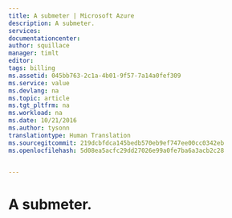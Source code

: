 ```yaml
---
title: A submeter | Microsoft Azure
description: A submeter.
services: 
documentationcenter: 
author: squillace
manager: timlt
editor: 
tags: billing
ms.assetid: 045bb763-2c1a-4b01-9f57-7a14a0fef309
ms.service: value
ms.devlang: na
ms.topic: article
ms.tgt_pltfrm: na
ms.workload: na
ms.date: 10/21/2016
ms.author: tysonn
translationtype: Human Translation
ms.sourcegitcommit: 219dcbfdca145bedb570eb9ef747ee00cc0342eb
ms.openlocfilehash: 5d08ea5acfc29dd27026e99a0fe7ba6a3acb2c28


---
```

# <a name="to-be-submitted"></a>A submeter.



<!--HONumber=Nov16_HO2-->



